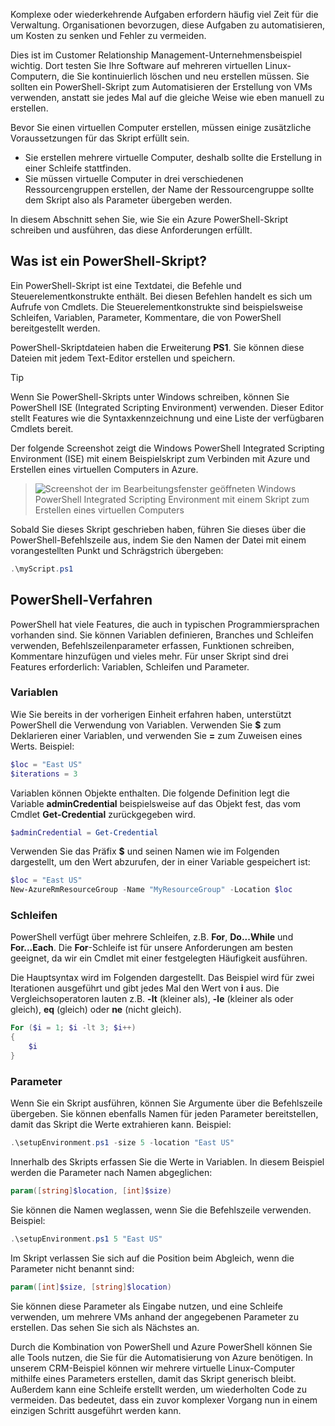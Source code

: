 Komplexe oder wiederkehrende Aufgaben erfordern häufig viel Zeit für die Verwaltung. Organisationen bevorzugen, diese Aufgaben zu automatisieren, um Kosten zu senken und Fehler zu vermeiden.

Dies ist im Customer Relationship Management-Unternehmensbeispiel wichtig. Dort testen Sie Ihre Software auf mehreren virtuellen Linux-Computern, die Sie kontinuierlich löschen und neu erstellen müssen. Sie sollten ein PowerShell-Skript zum Automatisieren der Erstellung von VMs verwenden, anstatt sie jedes Mal auf die gleiche Weise wie eben manuell zu erstellen.

Bevor Sie einen virtuellen Computer erstellen, müssen einige zusätzliche Voraussetzungen für das Skript erfüllt sein. 
- Sie erstellen mehrere virtuelle Computer, deshalb sollte die Erstellung in einer Schleife stattfinden.
- Sie müssen virtuelle Computer in drei verschiedenen Ressourcengruppen erstellen, der Name der Ressourcengruppe sollte dem Skript also als Parameter übergeben werden.

In diesem Abschnitt sehen Sie, wie Sie ein Azure PowerShell-Skript schreiben und ausführen, das diese Anforderungen erfüllt.

## <a name="what-is-a-powershell-script"></a>Was ist ein PowerShell-Skript?
Ein PowerShell-Skript ist eine Textdatei, die Befehle und Steuerelementkonstrukte enthält. Bei diesen Befehlen handelt es sich um Aufrufe von Cmdlets. Die Steuerelementkonstrukte sind beispielsweise Schleifen, Variablen, Parameter, Kommentare, die von PowerShell bereitgestellt werden.

PowerShell-Skriptdateien haben die Erweiterung **PS1**. Sie können diese Dateien mit jedem Text-Editor erstellen und speichern. 

> [!TIP]
> Wenn Sie PowerShell-Skripts unter Windows schreiben, können Sie PowerShell ISE (Integrated Scripting Environment) verwenden. Dieser Editor stellt Features wie die Syntaxkennzeichnung und eine Liste der verfügbaren Cmdlets bereit.
>
Der folgende Screenshot zeigt die Windows PowerShell Integrated Scripting Environment (ISE) mit einem Beispielskript zum Verbinden mit Azure und Erstellen eines virtuellen Computers in Azure.

>![Screenshot der im Bearbeitungsfenster geöffneten Windows PowerShell Integrated Scripting Environment mit einem Skript zum Erstellen eines virtuellen Computers](../media/7-windows-powershell-ise-screenshot.png)

Sobald Sie dieses Skript geschrieben haben, führen Sie dieses über die PowerShell-Befehlszeile aus, indem Sie den Namen der Datei mit einem vorangestellten Punkt und Schrägstrich übergeben:

```powershell
.\myScript.ps1
```

## <a name="powershell-techniques"></a>PowerShell-Verfahren
PowerShell hat viele Features, die auch in typischen Programmiersprachen vorhanden sind. Sie können Variablen definieren, Branches und Schleifen verwenden, Befehlszeilenparameter erfassen, Funktionen schreiben, Kommentare hinzufügen und vieles mehr. Für unser Skript sind drei Features erforderlich: Variablen, Schleifen und Parameter.

### <a name="variables"></a>Variablen
Wie Sie bereits in der vorherigen Einheit erfahren haben, unterstützt PowerShell die Verwendung von Variablen. Verwenden Sie **$** zum Deklarieren einer Variablen, und verwenden Sie **=** zum Zuweisen eines Werts. Beispiel:

```powershell
$loc = "East US"
$iterations = 3
```

Variablen können Objekte enthalten. Die folgende Definition legt die Variable **adminCredential** beispielsweise auf das Objekt fest, das vom Cmdlet **Get-Credential** zurückgegeben wird.

```powershell
$adminCredential = Get-Credential
```

Verwenden Sie das Präfix **$** und seinen Namen wie im Folgenden dargestellt, um den Wert abzurufen, der in einer Variable gespeichert ist: 

```powershell
$loc = "East US"
New-AzureRmResourceGroup -Name "MyResourceGroup" -Location $loc
```

### <a name="loops"></a>Schleifen
PowerShell verfügt über mehrere Schleifen, z.B. **For**, **Do...While** und **For...Each**. Die **For**-Schleife ist für unsere Anforderungen am besten geeignet, da wir ein Cmdlet mit einer festgelegten Häufigkeit ausführen.

Die Hauptsyntax wird im Folgenden dargestellt. Das Beispiel wird für zwei Iterationen ausgeführt und gibt jedes Mal den Wert von **i** aus. Die Vergleichsoperatoren lauten z.B. **-lt** (kleiner als), **-le** (kleiner als oder gleich), **eq** (gleich) oder **ne** (nicht gleich).

```powershell
For ($i = 1; $i -lt 3; $i++)
{
    $i
}
```

### <a name="parameters"></a>Parameter
Wenn Sie ein Skript ausführen, können Sie Argumente über die Befehlszeile übergeben. Sie können ebenfalls Namen für jeden Parameter bereitstellen, damit das Skript die Werte extrahieren kann. Beispiel: 

```powershell
.\setupEnvironment.ps1 -size 5 -location "East US"
```

Innerhalb des Skripts erfassen Sie die Werte in Variablen. In diesem Beispiel werden die Parameter nach Namen abgeglichen:

```powershell
param([string]$location, [int]$size)
```

Sie können die Namen weglassen, wenn Sie die Befehlszeile verwenden. Beispiel: 

```powershell
.\setupEnvironment.ps1 5 "East US"
```

Im Skript verlassen Sie sich auf die Position beim Abgleich, wenn die Parameter nicht benannt sind:

```powershell
param([int]$size, [string]$location)
```

Sie können diese Parameter als Eingabe nutzen, und eine Schleife verwenden, um mehrere VMs anhand der angegebenen Parameter zu erstellen. Das sehen Sie sich als Nächstes an.

Durch die Kombination von PowerShell und Azure PowerShell können Sie alle Tools nutzen, die Sie für die Automatisierung von Azure benötigen. In unserem CRM-Beispiel können wir mehrere virtuelle Linux-Computer mithilfe eines Parameters erstellen, damit das Skript generisch bleibt. Außerdem kann eine Schleife erstellt werden, um wiederholten Code zu vermeiden. Das bedeutet, dass ein zuvor komplexer Vorgang nun in einem einzigen Schritt ausgeführt werden kann.